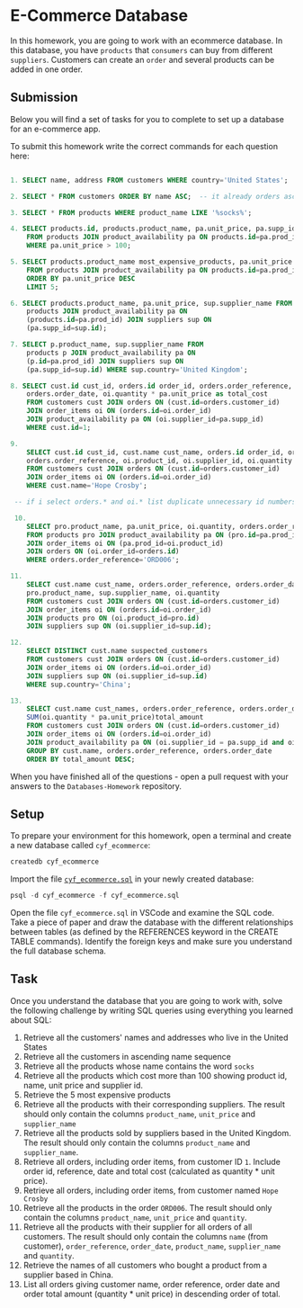 # E-Commerce Database

In this homework, you are going to work with an ecommerce database. In this database, you have `products` that `consumers` can buy from different `suppliers`. Customers can create an `order` and several products can be added in one order.

## Submission

Below you will find a set of tasks for you to complete to set up a database for an e-commerce app.

To submit this homework write the correct commands for each question here:

```sql

1. SELECT name, address FROM customers WHERE country='United States';

2. SELECT * FROM customers ORDER BY name ASC;  -- it already orders asc by default --

3. SELECT * FROM products WHERE product_name LIKE '%socks%';

4. SELECT products.id, products.product_name, pa.unit_price, pa.supp_id
    FROM products JOIN product_availability pa ON products.id=pa.prod_id
    WHERE pa.unit_price > 100;

5. SELECT products.product_name most_expensive_products, pa.unit_price
    FROM products JOIN product_availability pa ON products.id=pa.prod_id
    ORDER BY pa.unit_price DESC
    LIMIT 5;

6. SELECT products.product_name, pa.unit_price, sup.supplier_name FROM
    products JOIN product_availability pa ON
    (products.id=pa.prod_id) JOIN suppliers sup ON
    (pa.supp_id=sup.id);

7. SELECT p.product_name, sup.supplier_name FROM
    products p JOIN product_availability pa ON
    (p.id=pa.prod_id) JOIN suppliers sup ON
    (pa.supp_id=sup.id) WHERE sup.country='United Kingdom';

8. SELECT cust.id cust_id, orders.id order_id, orders.order_reference,
    orders.order_date, oi.quantity * pa.unit_price as total_cost
    FROM customers cust JOIN orders ON (cust.id=orders.customer_id)
    JOIN order_items oi ON (orders.id=oi.order_id)
    JOIN product_availability pa ON (oi.supplier_id=pa.supp_id)
    WHERE cust.id=1;

9.
    SELECT cust.id cust_id, cust.name cust_name, orders.id order_id, orders.order_date,
    orders.order_reference, oi.product_id, oi.supplier_id, oi.quantity
    FROM customers cust JOIN orders ON (cust.id=orders.customer_id)
    JOIN order_items oi ON (orders.id=oi.order_id)
    WHERE cust.name='Hope Crosby';

 -- if i select orders.* and oi.* list duplicate unnecessary id numbers and hard to read, so tailored by selecting usefull fields..stingy customer btw--

 10.
    SELECT pro.product_name, pa.unit_price, oi.quantity, orders.order_reference
    FROM products pro JOIN product_availability pa ON (pro.id=pa.prod_id)
    JOIN order_items oi ON (pa.prod_id=oi.product_id)
    JOIN orders ON (oi.order_id=orders.id)
    WHERE orders.order_reference='ORD006';

11.
    SELECT cust.name cust_name, orders.order_reference, orders.order_date,
    pro.product_name, sup.supplier_name, oi.quantity
    FROM customers cust JOIN orders ON (cust.id=orders.customer_id)
    JOIN order_items oi ON (orders.id=oi.order_id)
    JOIN products pro ON (oi.product_id=pro.id)
    JOIN suppliers sup ON (oi.supplier_id=sup.id);

12.
    SELECT DISTINCT cust.name suspected_customers
    FROM customers cust JOIN orders ON (cust.id=orders.customer_id)
    JOIN order_items oi ON (orders.id=oi.order_id)
    JOIN suppliers sup ON (oi.supplier_id=sup.id)
    WHERE sup.country='China';

13.
    SELECT cust.name cust_names, orders.order_reference, orders.order_date,
    SUM(oi.quantity * pa.unit_price)total_amount
    FROM customers cust JOIN orders ON (cust.id=orders.customer_id)
    JOIN order_items oi ON (orders.id=oi.order_id)
    JOIN product_availability pa ON (oi.supplier_id = pa.supp_id and oi.product_id=pa.prod_id)
    GROUP BY cust.name, orders.order_reference, orders.order_date
    ORDER BY total_amount DESC;

```

When you have finished all of the questions - open a pull request with your answers to the `Databases-Homework` repository.

## Setup

To prepare your environment for this homework, open a terminal and create a new database called `cyf_ecommerce`:

```sql
createdb cyf_ecommerce
```

Import the file [`cyf_ecommerce.sql`](./cyf_ecommerce.sql) in your newly created database:

```sql
psql -d cyf_ecommerce -f cyf_ecommerce.sql
```

Open the file `cyf_ecommerce.sql` in VSCode and examine the SQL code. Take a piece of paper and draw the database with the different relationships between tables (as defined by the REFERENCES keyword in the CREATE TABLE commands). Identify the foreign keys and make sure you understand the full database schema.

## Task

Once you understand the database that you are going to work with, solve the following challenge by writing SQL queries using everything you learned about SQL:

1. Retrieve all the customers' names and addresses who live in the United States
2. Retrieve all the customers in ascending name sequence
3. Retrieve all the products whose name contains the word `socks`
4. Retrieve all the products which cost more than 100 showing product id, name, unit price and supplier id.
5. Retrieve the 5 most expensive products
6. Retrieve all the products with their corresponding suppliers. The result should only contain the columns `product_name`, `unit_price` and `supplier_name`
7. Retrieve all the products sold by suppliers based in the United Kingdom. The result should only contain the columns `product_name` and `supplier_name`.
8. Retrieve all orders, including order items, from customer ID `1`. Include order id, reference, date and total cost (calculated as quantity \* unit price).
9. Retrieve all orders, including order items, from customer named `Hope Crosby`
10. Retrieve all the products in the order `ORD006`. The result should only contain the columns `product_name`, `unit_price` and `quantity`.
11. Retrieve all the products with their supplier for all orders of all customers. The result should only contain the columns `name` (from customer), `order_reference`, `order_date`, `product_name`, `supplier_name` and `quantity`.
12. Retrieve the names of all customers who bought a product from a supplier based in China.
13. List all orders giving customer name, order reference, order date and order total amount (quantity \* unit price) in descending order of total.
